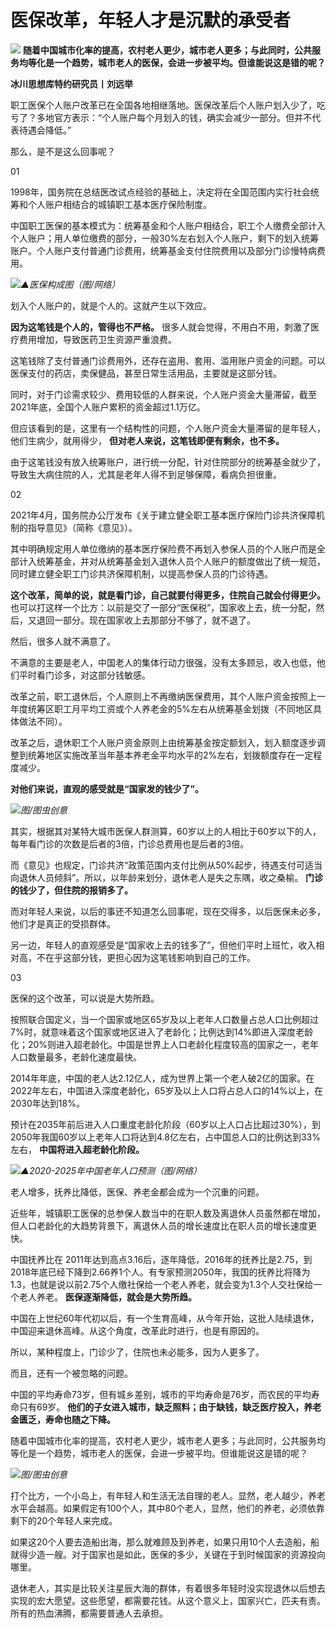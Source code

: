 # 医保改革，年轻人才是沉默的承受者

![](https://inews.gtimg.com/newsapp_bt/0/15665315172/1000)
**随着中国城市化率的提高，农村老人更少，城市老人更多；与此同时，公共服务均等化是一个趋势，城市老人的医保，会进一步被平均。但谁能说这是错的呢？**

**冰川思想库特约研究员丨刘远举**

职工医保个人账户改革已在全国各地相继落地。医保改革后个人账户划入少了，吃亏了？多地官方表示：“个人账户每个月划入的钱，确实会减少一部分。但并不代表待遇会降低。”

那么，是不是这么回事呢？

01

1998年，国务院在总结医改试点经验的基础上，决定将在全国范围内实行社会统筹和个人账户相结合的城镇职工基本医疗保险制度。

中国职工医保的基本模式为：统筹基金和个人账户相结合，职工个人缴费全部计入个人账户；用人单位缴费的部分，一般30%左右划入个人账户，剩下的划入统筹账户。个人账户支付普通门诊费用，统筹基金支付住院费用以及部分门诊慢特病费用。

![](https://inews.gtimg.com/newsapp_bt/0/15665315180/1000)_▲医保构成图（图/网络）_

划入个人账户的，就是个人的。这就产生以下效应。

**因为这笔钱是个人的，管得也不严格。** 很多人就会觉得，不用白不用，刺激了医疗费用增加，导致医药卫生资源严重浪费。

这笔钱除了支付普通门诊费用外，还存在盗用、套用、滥用账户资金的问题。可以医保支付的药店，卖保健品，甚至日常生活用品，主要就是这部分钱。

同时，对于门诊需求较少、费用较低的人群来说，个人账户资金大量滞留，截至2021年底，全国个人账户累积的资金超过1.1万亿。

但应该看到的是，这里有一个结构性的问题，个人账户资金大量滞留的是年轻人，他们生病少，就用得少， **但对老人来说，这笔钱即便有剩余，也不多。**

由于这笔钱没有放入统筹账户，进行统一分配，针对住院部分的统筹基金就少了，导致生大病住院的人，尤其是老年人得不到足够保障，看病负担很重。

02

2021年4月，国务院办公厅发布《关于建立健全职工基本医疗保险门诊共济保障机制的指导意见》（简称《意见》）。

其中明确规定用人单位缴纳的基本医疗保险费不再划入参保人员的个人账户而是全部计入统筹基金，并对从统筹基金划入退休人员个人账户的额度做出了统一规范，同时建立健全职工门诊共济保障机制，以提高参保人员的门诊待遇。

**这个改革，简单的说，就是看门诊，自己就要付得更多，住院自己就会付得更少。**
也可以打这样一个比方：以前是交了一部分“医保税”，国家收上去，统一分配，然后，又退回一部分。现在国家收上去那部分不够了，就不退了。

然后，很多人就不满意了。

不满意的主要是老人，中国老人的集体行动力很强，没有太多顾忌，收入也低，他们平时看门诊多，对这部分钱敏感。

改革之前，职工退休后，个人原则上不再缴纳医保费用，其个人账户资金按照上一年度统筹区职工月平均工资或个人养老金的5%左右从统筹基金划拨（不同地区具体做法不同）。

改革之后，退休职工个人账户资金原则上由统筹基金按定额划入，划入额度逐步调整到统筹地区实施改革当年基本养老金平均水平的2%左右，划拨额度存在一定程度减少。

**对他们来说，直观的感受就是“国家发的钱少了”。**

![](https://inews.gtimg.com/newsapp_bt/0/15665315179/1000)_图/图虫创意_

其实，根据其对某特大城市医保人群测算，60岁以上的人相比于60岁以下的人，每年看门诊的次数是后者的3倍，门诊总费用也是后者的3倍。

而《意见》也规定，门诊共济“政策范围内支付比例从50%起步，待遇支付可适当向退休人员倾斜”。所以，以年龄来划分，退休老人是失之东隅，收之桑榆。
**门诊的钱少了，但住院的报销多了。**

而对年轻人来说，以后的事还不知道怎么回事呢，现在交得多，以后医保未必多，他们才是真正的受损群体。

另一边，年轻人的直观感受是“国家收上去的钱多了”，但他们平时上班忙，收入相对高，不在乎这部分钱，更担心因为这笔钱影响到自己的工作。

03

医保的这个改革，可以说是大势所趋。

按照联合国定义，当一个国家或地区65岁及以上老年人口数量占总人口比例超过7%时，就意味着这个国家或地区进入了老龄化；比例达到14%即进入深度老龄化；20%则进入超老龄化。中国是世界上人口老龄化程度较高的国家之一，老年人口数量最多，老龄化速度最快。

2014年年底，中国的老人达2.12亿人，成为世界上第一个老人破2亿的国家。在2022年左右，中国进入深度老龄化，65岁及以上人口将占总人口的14%以上，在2030年达到18%。

预计在2035年前后进入人口重度老龄化阶段（60岁以上人口占比超过30%），到2050年我国60岁以上老年人口将达到4.8亿左右，占中国总人口的比例达到33%左右，
**中国将进入超老龄化阶段。**

![](https://inews.gtimg.com/newsapp_bt/0/15665315175/1000)_▲2020-2025年中国老年人口预测（图/网络）_

老人增多，抚养比降低，医保、养老金都会成为一个沉重的问题。

近些年，城镇职工医保的总参保人数当中的在职人数及离退休人员虽然都在增加，但人口老龄化的大趋势背景下，离退休人员的增长速度比在职人员的增长速度更快。

中国抚养比在
2011年达到高点3.16后，逐年降低，2016年的抚养比是2.75，到2018年底已经下降到2.66养1个人。有专家预测2050年，我国的抚养比将降为1.3，也就是说以前2.75个人缴社保给一个老人养老，就会变为1.3个人交社保给一个老人养老。
**医保逐渐降低，就会是大势所趋。**

中国在上世纪60年代初以后，有一个生育高峰，从今年开始，这批人陆续退休，中国迎来退休高峰。从这个角度，改革此时进行，也是有原因的。

所以，某种程度上，门诊少了，住院也未必能多，因为人更多了。

而且，还有一个被忽略的问题。

中国的平均寿命73岁，但有城乡差别，城市的平均寿命是76岁，而农民的平均寿命只有69岁。
**他们的子女进入城市，缺乏照料；由于缺钱，缺乏医疗投入，养老金匮乏，寿命也随之下降。**

随着中国城市化率的提高，农村老人更少，城市老人更多；与此同时，公共服务均等化是一个趋势，城市老人的医保，会进一步被平均。但谁能说这是错的呢？

![](https://inews.gtimg.com/newsapp_bt/0/15665315174/1000)_图/图虫创意_

打个比方，一个小岛上，有年轻人和生活无法自理的老人。显然，老人越少，养老水平会越高。如果假定有100个人，其中80个老人，显然，他们的养老，必须依靠剩下的20个年轻人来完成。

如果这20个人要去造船出海，那么就难顾及到养老，如果只用10个人去造船，船就得少造一艘。对于国家也是如此，医保的多少，关键在于到时候国家的资源投向哪里。

退休老人，其实是比较关注星辰大海的群体，有着很多年轻时没实现退休以后想去实现的宏大愿望。这些愿望，都需要花钱。从这个意义上，国家兴亡，匹夫有责。所有的热血沸腾，都需要普通人去承担。

